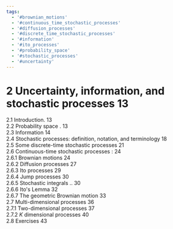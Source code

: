 ```yaml
---
tags:
  - '#brownian_motions'
  - '#continuous_time_stochastic_processes'
  - '#diffusion_processes'
  - '#discrete_time_stochastic_processes'
  - '#information'
  - '#ito_processes'
  - '#probability_space'
  - '#stochastic_processes'
  - '#uncertainty'
---
```

# 2 Uncertainty, information, and stochastic processes 13  

2.1 Introduction. 13   
2.2 Probability space . 13   
2.3 Information 14   
2.4 Stochastic processes: definition, notation, and terminology 18   
2.5 Some discrete-time stochastic processes 21   
2.6 Continuous-time stochastic processes : 24   
2.6.1 Brownian motions 24   
2.6.2 Diffusion processes 27   
2.6.3 Ito processes 29   
2.6.4 Jump processes 30   
2.6.5 Stochastic integrals .. 30   
2.6.6 Ito's Lemma 32   
2.6.7 The geometric Brownian motion 33   
2.7 Multi-dimensional processes 36   
2.7.1 Two-dimensional processes 37   
2.7.2 $K$ dimensional processes 40   
2.8 Exercises 43  
